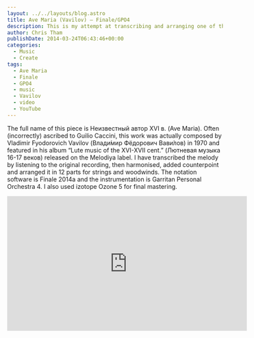 ```yaml
---
layout: ../../layouts/blog.astro
title: Ave Maria (Vavilov) – Finale/GPO4
description: This is my attempt at transcribing and arranging one of the most beautiful melodies I have heard.
author: Chris Tham
publishDate: 2014-03-24T06:43:46+00:00
categories:
  - Music
  - Create
tags:
  - Ave Maria
  - Finale
  - GPO4
  - music
  - Vavilov
  - video
  - YouTube
---
```

The full name of this piece is Неизвестный автор XVI в. (Ave Maria). Often (incorrectly) ascribed to Guilio Caccini, this work was actually composed by Vladimir Fyodorovich Vavilov (Влади́мир Фёдорович Вави́лов) in 1970 and featured in his album &#8220;Lute music of the XVI-XVII cent.&#8221; (Лютневая музыка 16-17 веков) released on the Melodiya label. I have transcribed the melody by listening to the original recording, then harmonised, added counterpoint and arranged it in 12 parts for strings and woodwinds. The notation software is Finale 2014a and the instrumentation is Garritan Personal Orchestra 4. I also used izotope Ozone 5 for final mastering.

<iframe width="560" height="315" src="https://www.youtube-nocookie.com/embed/JXNNEFmAUpw" title="YouTube video player" frameborder="0" allow="accelerometer; autoplay; clipboard-write; encrypted-media; gyroscope; picture-in-picture" allowfullscreen></iframe>
